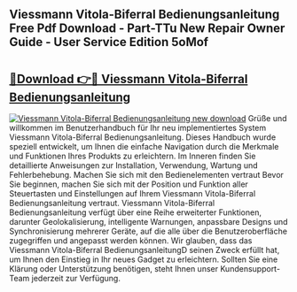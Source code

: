 ## Viessmann Vitola-Biferral Bedienungsanleitung Free Pdf Download - Part-TTu New Repair Owner Guide - User Service Edition 5oMof

# <h2><a href="http://df0q9r.blite.top/?on=Viessmann+Vitola-Biferral+Bedienungsanleitung">🔗Download 👉🔴 Viessmann Vitola-Biferral Bedienungsanleitung</a></h2>

[![Viessmann Vitola-Biferral Bedienungsanleitung new download](https://i.imgur.com/lujVjoI.png)](http://df0q9r.blite.top/?on=Viessmann+Vitola-Biferral+Bedienungsanleitung)
Grüße und willkommen im Benutzerhandbuch für Ihr neu implementiertes System Viessmann Vitola-Biferral Bedienungsanleitung. Dieses Handbuch wurde speziell entwickelt, um Ihnen die einfache Navigation durch die Merkmale und Funktionen Ihres Produkts zu erleichtern. Im Inneren finden Sie detaillierte Anweisungen zur Installation, Verwendung, Wartung und Fehlerbehebung. Machen Sie sich mit den Bedienelementen vertraut Bevor Sie beginnen, machen Sie sich mit der Position und Funktion aller Steuertasten und Einstellungen auf Ihrem Viessmann Vitola-Biferral Bedienungsanleitung vertraut. Viessmann Vitola-Biferral Bedienungsanleitung verfügt über eine Reihe erweiterter Funktionen, darunter Geolokalisierung, intelligente Warnungen, anpassbare Designs und Synchronisierung mehrerer Geräte, auf die alle über die Benutzeroberfläche zugegriffen und angepasst werden können. Wir glauben, dass das Viessmann Vitola-Biferral BedienungsanleitungD seinen Zweck erfüllt hat, um Ihnen den Einstieg in Ihr neues Gadget zu erleichtern. Sollten Sie eine Klärung oder Unterstützung benötigen, steht Ihnen unser Kundensupport-Team jederzeit zur Verfügung.
